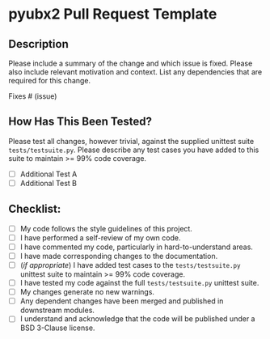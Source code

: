 # pyubx2 Pull Request Template

## Description

Please include a summary of the change and which issue is fixed. Please also include relevant motivation and context. List any dependencies that are required for this change.

Fixes # (issue)

## How Has This Been Tested?

Please test all changes, however trivial, against the supplied unittest suite `tests/testsuite.py`.
Please describe any test cases you have added to this suite to maintain >= 99% code coverage.

- [ ] Additional Test A
- [ ] Additional Test B

## Checklist:

- [ ] My code follows the style guidelines of this project.
- [ ] I have performed a self-review of my own code.
- [ ] I have commented my code, particularly in hard-to-understand areas.
- [ ] I have made corresponding changes to the documentation.
- [ ] (*if appropriate*) I have added test cases to the `tests/testsuite.py` unittest suite to maintain >= 99% code coverage.
- [ ] I have tested my code against the full `tests/testsuite.py` unittest suite.
- [ ] My changes generate no new warnings.
- [ ] Any dependent changes have been merged and published in downstream modules.
- [ ] I understand and acknowledge that the code will be published under a BSD 3-Clause license.
